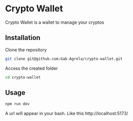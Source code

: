 # Crypto Wallet

Crypto Wallet is a wallet to manage your cryptos

## Installation

Clone the repository

```bash
git clone git@github.com:Gab-Agrela/crypto-wallet.git
```

Access the created folder

```bash
cd crypto-wallet
```

## Usage

```bash
npm run dev
```
A url will appear in your bash. Like this
http://localhost:5173/

